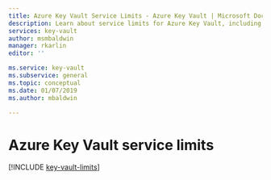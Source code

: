 ```yaml
---
title: Azure Key Vault Service Limits - Azure Key Vault | Microsoft Docs
description: Learn about service limits for Azure Key Vault, including key transactions and Azure Private Link integration.
services: key-vault
author: msmbaldwin
manager: rkarlin
editor: ''

ms.service: key-vault
ms.subservice: general
ms.topic: conceptual
ms.date: 01/07/2019
ms.author: mbaldwin

---
```

# Azure Key Vault service limits

[!INCLUDE [key-vault-limits](../../../includes/key-vault-limits.md)]

